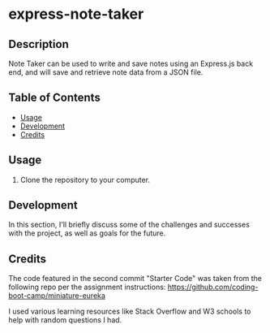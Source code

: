 # express-note-taker


## Description
Note Taker can be used to write and save notes using an Express.js back end, and will save and retrieve note data from a JSON file.

## Table of Contents
- [Usage](#usage)
- [Development](#development)
- [Credits](#credits)







## Usage

1. Clone the repository to your computer.




## Development
In this section, I'll briefly discuss some of the challenges and successes with the project, as well as goals for the future.



## Credits

The code featured in the second commit "Starter Code" was taken from the following repo per the assignment instructions: https://github.com/coding-boot-camp/miniature-eureka

I used various learning resources like Stack Overflow and W3 schools to help with random questions I had. 


